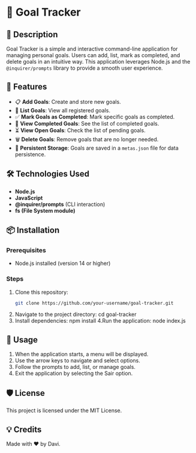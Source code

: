 # 📌 Goal Tracker

## 📖 Description
Goal Tracker is a simple and interactive command-line application for managing personal goals. Users can add, list, mark as completed, and delete goals in an intuitive way. This application leverages Node.js and the `@inquirer/prompts` library to provide a smooth user experience.

## 🚀 Features
- 📋 **Add Goals**: Create and store new goals.
- 📌 **List Goals**: View all registered goals.
- ✅ **Mark Goals as Completed**: Mark specific goals as completed.
- 🔎 **View Completed Goals**: See the list of completed goals.
- ⏳ **View Open Goals**: Check the list of pending goals.
- 🗑 **Delete Goals**: Remove goals that are no longer needed.
- 💾 **Persistent Storage**: Goals are saved in a `metas.json` file for data persistence.

## 🛠 Technologies Used
- **Node.js**
- **JavaScript**
- **@inquirer/prompts** (CLI interaction)
- **fs (File System module)**

## 📦 Installation
### Prerequisites
- Node.js installed (version 14 or higher)

### Steps
1. Clone this repository:
   ```sh
   git clone https://github.com/your-username/goal-tracker.git
2. Navigate to the project directory:
   cd goal-tracker
3. Install dependencies:
   npm install
4.Run the application:
  node index.js

## 📝 Usage
1. When the application starts, a menu will be displayed.
2. Use the arrow keys to navigate and select options.
3. Follow the prompts to add, list, or manage goals.
4. Exit the application by selecting the Sair option.

## 🛡 License
This project is licensed under the MIT License.

## 💡 Credits
Made with ❤️ by Davi.
